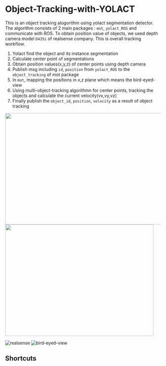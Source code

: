 # Object-Tracking-with-YOLACT
This is an object tracking alogorithm using yolact segmentation detector. The algorithm consists of 2 main packages : `mot`, `yolact_ROS` and communicate with ROS. To obtain position value of objects, we used depth camera model `D435i` of realsense company. This is overall tracking workflow.
1. Yolact find the object and its instance segmentation
2. Calculate center point of segmentations
3. Obtain position values(x,y,z) of center points using depth camera
4. Publish msg including `id`, `position` from `yolact_ROS` to the `object_tracking` of mot package
5. In `mot`, mapping the positions in x,z plane which means the bird-eyed-view
6. Using multi-object-tracking algorithmn for center points, tracking the objects and calculate the current velocity(vx,vy,vz)
7. Finally publish the `object_id`, `position`, `velocity` as a result of object tracking 

<img src = "https://user-images.githubusercontent.com/78340346/170453499-066a6601-f690-4bc3-9a71-6debc8962c33.png" width=3480 height=360> <img src = "https://user-images.githubusercontent.com/78340346/170453504-63f05509-4b74-4953-b5af-d9297a352fd4.png" width=480 height=360>

![realsense](https://user-images.githubusercontent.com/78340346/170453499-066a6601-f690-4bc3-9a71-6debc8962c33.png)
![bird-eyed-view](https://user-images.githubusercontent.com/78340346/170453504-63f05509-4b74-4953-b5af-d9297a352fd4.png)

## Shortcuts
